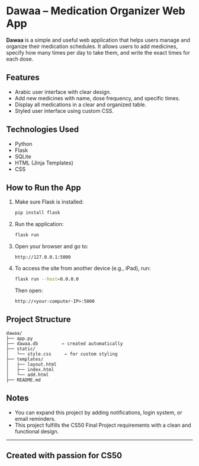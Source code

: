 # Dawaa – Medication Organizer Web App

**Dawaa** is a simple and useful web application that helps users manage and organize their medication schedules. It allows users to add medicines, specify how many times per day to take them, and write the exact times for each dose.

## Features

- Arabic user interface with clear design.
- Add new medicines with name, dose frequency, and specific times.
- Display all medications in a clear and organized table.
- Styled user interface using custom CSS.

## Technologies Used

- Python
- Flask
- SQLite
- HTML (Jinja Templates)
- CSS

## How to Run the App

1. Make sure Flask is installed:
   ```bash
   pip install flask
   ```

2. Run the application:
   ```bash
   flask run
   ```

3. Open your browser and go to:
   ```
   http://127.0.0.1:5000
   ```

4. To access the site from another device (e.g., iPad), run:
   ```bash
   flask run --host=0.0.0.0
   ```
   Then open:
   ```
   http://<your-computer-IP>:5000
   ```

## Project Structure

```
dawaa/
├── app.py
├── dawaa.db         ← created automatically
├── static/
│   └── style.css     ← for custom styling
├── templates/
│   ├── layout.html
│   ├── index.html
│   └── add.html
├── README.md
```

## Notes

- You can expand this project by adding notifications, login system, or email reminders.
- This project fulfills the CS50 Final Project requirements with a clean and functional design.

---

## Created with passion for CS50

